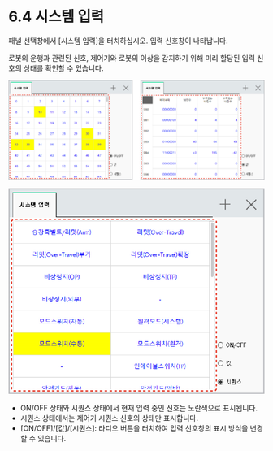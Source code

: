 # 6.4 시스템 입력

패널 선택창에서 \[시스템 입력\]을 터치하십시오. 입력 신호창이 나타납니다.

로봇의 운행과 관련된 신호, 제어기와 로봇의 이상을 감지하기 위해 미리 할당된 입력 신호의 상태를 확인할 수 있습니다.

![&#xADF8;&#xB9BC; 36 &#xC2DC;&#xC2A4;&#xD15C; &#xC785;&#xB825; - ON/OFF &#xC0C1;&#xD0DC;\(&#xC88C;\) / &#xAC12; &#xC0C1;&#xD0DC;\(&#xC6B0;\)](../.gitbook/assets/image%20%28144%29.png)

![&#xADF8;&#xB9BC; 37 &#xC2DC;&#xC2A4;&#xD15C; &#xC785;&#xB825; - &#xC2DC;&#xD000;&#xC2A4; &#xC0C1;&#xD0DC;](../.gitbook/assets/image%20%28149%29.png)

* ON/OFF 상태와 시퀀스 상태에서 현재 입력 중인 신호는 노란색으로 표시됩니다.
* 시퀀스 상태에서는 제어기 시퀀스 신호의 상태만 표시합니다.
* \[ON/OFF\]/\[값\]/\[시퀀스\]: 라디오 버튼을 터치하여 입력 신호창의 표시 방식을 변경할 수 있습니다.



